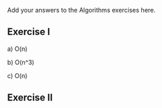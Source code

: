 Add your answers to the Algorithms exercises here.

## Exercise I
a) O(n)

<!--  
a)  a = 0     -------------- O(1)
    while (a < n * n * n): - O(n)
      a = a + n * n -------- O(1)
-->

b) O(n^3)

<!--  
b)  sum = 0  ------------------------------ O(1)
    for i in range(n): -------------------- O(n)
      i += 1 ------------------------------ O(1)
      for j in range(i + 1, n): ----------- O(n)
        j += 1 ---------------------------- O(1)
        for k in range(j + 1, n): --------- O(n)
          k += 1 -------------------------- O(1)
          for l in range(k + 1, 10 + k): -- O(1)
            l += 1 ------------------------ O(1)
            sum += 1 ---------------------- O(1)
-->

c) O(n)
<!--  
  c)  def bunnyEars(bunnies):
      if bunnies == 0: ------------------ O(1)
        return 0 ------------------------ O(1)

      return 2 + bunnyEars(bunnies-1) --- O(n)
-->

## Exercise II

<!-- Suppose that you have an _n_-story building and plenty of eggs. Suppose also that an egg gets broken if it is thrown off floor _f_ or higher, and doesn't get broken if dropped off a floor less than floor _f_. Devise a strategy to determine the value of _f_ such that the number of dropped eggs is minimized.

Write out your proposed algorithm in plain English or pseudocode and give the runtime complexity of your solution. -->